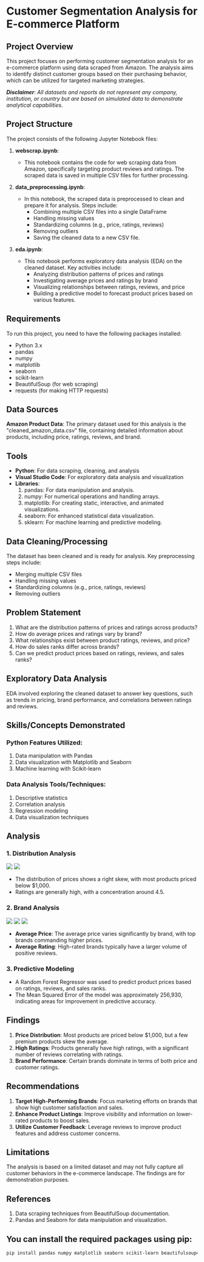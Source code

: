 # Customer Segmentation Analysis for E-commerce Platform

## Project Overview

This project focuses on performing customer segmentation analysis for an e-commerce platform using data scraped from Amazon. The analysis aims to identify distinct customer groups based on their purchasing behavior, which can be utilized for targeted marketing strategies.

**_Disclaimer_**: _All datasets and reports do not represent any company, institution, or country but are based on simulated data to demonstrate analytical capabilities._

## Project Structure

The project consists of the following Jupyter Notebook files:

1. **webscrap.ipynb**: 
   - This notebook contains the code for web scraping data from Amazon, specifically targeting product reviews and ratings. The scraped data is saved in multiple CSV files for further processing.

2. **data_preprocessing.ipynb**:
   - In this notebook, the scraped data is preprocessed to clean and prepare it for analysis. Steps include:
     - Combining multiple CSV files into a single DataFrame
     - Handling missing values
     - Standardizing columns (e.g., price, ratings, reviews)
     - Removing outliers
     - Saving the cleaned data to a new CSV file.

3. **eda.ipynb**:
   - This notebook performs exploratory data analysis (EDA) on the cleaned dataset. Key activities include:
     - Analyzing distribution patterns of prices and ratings
     - Investigating average prices and ratings by brand
     - Visualizing relationships between ratings, reviews, and price
     - Building a predictive model to forecast product prices based on various features.

## Requirements

To run this project, you need to have the following packages installed:

- Python 3.x
- pandas
- numpy
- matplotlib
- seaborn
- scikit-learn
- BeautifulSoup (for web scraping)
- requests (for making HTTP requests)
  
## Data Sources
**Amazon Product Data**: The primary dataset used for this analysis is the "cleaned_amazon_data.csv" file, containing detailed information about products, including price, ratings, reviews, and brand.

## Tools
- **Python**: For data scraping, cleaning, and analysis
- **Visual Studio Code**: For exploratory data analysis and visualization
- **Libraries**:
  1.   pandas: For data manipulation and analysis.
  2.   numpy: For numerical operations and handling arrays.
  3.   matplotlib: For creating static, interactive, and animated visualizations.
  4.   seaborn: For enhanced statistical data visualization.
  5.   sklearn: For machine learning and predictive modeling.

## Data Cleaning/Processing
The dataset has been cleaned and is ready for analysis. Key preprocessing steps include:
- Merging multiple CSV files
- Handling missing values
- Standardizing columns (e.g., price, ratings, reviews)
- Removing outliers

## Problem Statement
1. What are the distribution patterns of prices and ratings across products?
2. How do average prices and ratings vary by brand?
3. What relationships exist between product ratings, reviews, and price?
4. How do sales ranks differ across brands?
5. Can we predict product prices based on ratings, reviews, and sales ranks?

## Exploratory Data Analysis
EDA involved exploring the cleaned dataset to answer key questions, such as trends in pricing, brand performance, and correlations between ratings and reviews.

## Skills/Concepts Demonstrated
### Python Features Utilized:
1. Data manipulation with Pandas
2. Data visualization with Matplotlib and Seaborn
3. Machine learning with Scikit-learn

### Data Analysis Tools/Techniques:
1. Descriptive statistics
2. Correlation analysis
3. Regression modeling
4. Data visualization techniques

## Analysis
### 1. Distribution Analysis
![](DistPrice.png)
![](DistRatings.png)
- The distribution of prices shows a right skew, with most products priced below $1,000.
- Ratings are generally high, with a concentration around 4.5.

### 2. Brand Analysis
![](topExpBrand.png)
![](TopBrandSalesRank.png)
![](TopBrandRating.png)
- **Average Price**: The average price varies significantly by brand, with top brands commanding higher prices.
- **Average Rating**: High-rated brands typically have a larger volume of positive reviews.

### 3. Predictive Modeling
- A Random Forest Regressor was used to predict product prices based on ratings, reviews, and sales ranks.
- The Mean Squared Error of the model was approximately 256,930, indicating areas for improvement in predictive accuracy.

## Findings
1. **Price Distribution**: Most products are priced below $1,000, but a few premium products skew the average.
2. **High Ratings**: Products generally have high ratings, with a significant number of reviews correlating with ratings.
3. **Brand Performance**: Certain brands dominate in terms of both price and customer ratings.

## Recommendations
1. **Target High-Performing Brands**: Focus marketing efforts on brands that show high customer satisfaction and sales.
2. **Enhance Product Listings**: Improve visibility and information on lower-rated products to boost sales.
3. **Utilize Customer Feedback**: Leverage reviews to improve product features and address customer concerns.

## Limitations
The analysis is based on a limited dataset and may not fully capture all customer behaviors in the e-commerce landscape. The findings are for demonstration purposes.

## References
1. Data scraping techniques from BeautifulSoup documentation.
2. Pandas and Seaborn for data manipulation and visualization.

## You can install the required packages using pip:
```bash
pip install pandas numpy matplotlib seaborn scikit-learn beautifulsoup4 requests
